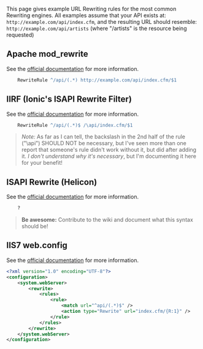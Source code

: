 This page gives example URL Rewriting rules for the most common Rewriting engines. All examples assume that your API exists at: `http://example.com/api/index.cfm`, and the resulting URL should resemble: `http://example.com/api/artists` (where "/artists" is the resource being requested)

## Apache mod_rewrite

See the [official documentation](http://httpd.apache.org/docs/2.2/mod/mod_rewrite.html) for more information.

```apache
    RewriteRule ^/api/(.*) http://example.com/api/index.cfm/$1
```

## IIRF (Ionic's ISAPI Rewrite Filter)

See the [official documentation](http://cheeso.members.winisp.net/Iirf21Help/frames.htm) for more information.

```apache
    RewriteRule ^/api/(.*)$ /\api/index.cfm/$1
```

>*Note:* As far as I can tell, the backslash in the 2nd half of the rule ("\api") SHOULD NOT be necessary, but I've seen more than one report that someone's rule didn't work without it, but did after adding it. _I don't understand why it's necessary_, but I'm documenting it here for your benefit!

## ISAPI Rewrite (Helicon)

See the [official documentation](http://www.isapirewrite.com/docs/) for more information.

```apache
    ?
```

> **Be awesome:** Contribute to the wiki and document what this syntax should be!

## IIS7 web.config

See the [official documentation](http://www.iis.net/download/urlrewrite) for more information.

```xml
<?xml version="1.0" encoding="UTF-8"?>
<configuration>
    <system.webServer>
        <rewrite>
            <rules>
                <rule>
                    <match url="^api/(.*)$" />
                    <action type="Rewrite" url="index.cfm/{R:1}" />
                </rule>
            </rules>
        </rewrite>
    </system.webServer>
</configuration>
```
